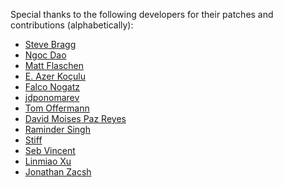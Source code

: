 Special thanks to the following developers for their patches and contributions
(alphabetically):

-   [Steve Bragg](https://github.com/2sb18)
-   [Ngoc Dao](https://github.com/ngocdaothanh)
-   [Matt Flaschen](https://github.com/mattflaschen)
-   [E. Azer Koçulu](https://github.com/azer)
-   [Falco Nogatz](https://github.com/fnogatz)
-   [jdponomarev](https://github.com/jdponomarev)
-   [Tom Offermann](https://github.com/toffer)
-   [David Moises Paz Reyes](https://github.com/davidmpaz)
-   [Raminder Singh](https://github.com/imor)
-   [Stiff](https://github.com/stiff)
-   [Seb Vincent](https://github.com/sebv)
-   [Linmiao Xu](https://github.com/linrock)
-   [Jonathan Zacsh](https://github.com/jzacsh)
